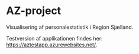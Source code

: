# AZ-project
Visualisering af personalestatistik i Region Sjælland.

Testversion af applikationen findes her: https://aztestapp.azurewebsites.net/.
